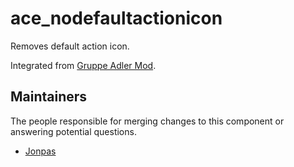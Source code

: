 ace_nodefaultactionicon
===========

Removes default action icon.

Integrated from [Gruppe Adler Mod](https://github.com/gruppe-adler/gruppe_adler_mod).


## Maintainers

The people responsible for merging changes to this component or answering potential questions.

- [Jonpas](https://github.com/jonpas)
